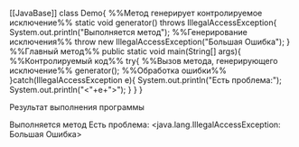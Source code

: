[[JavaBase]]
class Demo{
%%Метод генерирует контролируемое исключение%%
	static void generator() throws IllegalAccessException{
		System.out.println("Выполняется метод");
%%Генерирование исключения%%
		throw new IllegalAccessException("Большая Ошибка");
	}
%%Главный метод%%
	public static void main(String[] args){
%%Контролируемый код%%
		try{
%%Вызов метода, генерирующего исключение%%
			generator();
%%Обработка ошибки%%
		}catch(IllegalAccessException e){
			System.out.println("Есть проблема:");
			System.out.println("<"+e+">");
		}
	}
}

Результат выполнения программы

Выполняется метод
Есть проблема:
<java.lang.IllegalAccessException: Большая Ошибка>